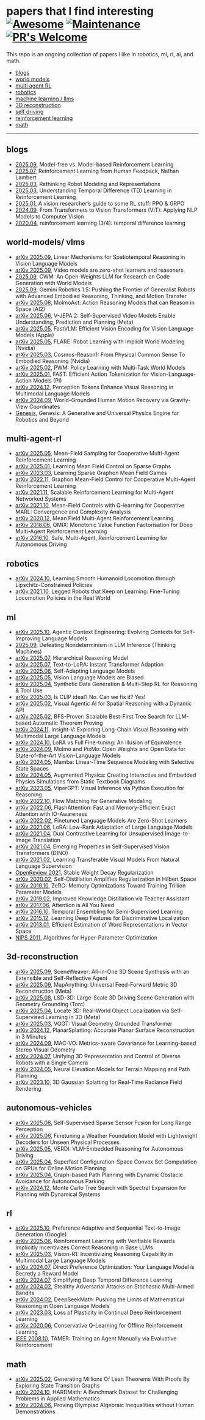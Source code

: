# papers that I find interesting  [![Awesome](https://cdn.rawgit.com/sindresorhus/awesome/d7305f38d29fed78fa85652e3a63e154dd8e8829/media/badge.svg)](https://github.com/sindresorhus/awesome) [![Maintenance](https://img.shields.io/badge/Maintained%3F-yes-green.svg)](https://GitHub.com/Naereen/StrapDown.js/graphs/commit-activity) [![PR's Welcome](https://img.shields.io/badge/PRs-welcome-brightgreen.svg?style=flat)](http://makeapullrequest.com)

This repo is an ongoing collection of papers I like in robotics, ml, rl, ai, and math. 

  - [blogs](#blogs)
  - [world models](#world-models)
  - [multi agent RL](#multi-agent-rl)
  - [robotics](#robotics)
  - [machine learning / llms](#ml)
  - [3D reconstruction](#3d-reconstruction)
  - [self driving](#autonomous-vehicles)
  - [reinforcement learning](#rl)
  - [math](#math)

---

## blogs
- [2025.09](http://medium.com/correll-lab/model-free-vs-model-based-reinforcement-learning-1a5ba33baf0e), Model-free vs. Model-based Reinforcement Learning
- [2025.07](https://rlhfbook.com/book.pdf), Reinforcement Learning from Human Feedback, Nathan Lambert
- [2025.03](https://sizhe-li.github.io/blog/2025/jacobian-fields-tutorial/), Rethinking Robot Modeling and Representations
- [2025.03](https://medium.com/@nanade.archana/understanding-temporal-difference-td-learning-in-reinforcement-learning-ae8faa797653), Understanding Temporal Difference (TD) Learning in Reinforcement Learning
- [2025.01](https://yugeten.github.io/posts/2025/01/ppogrpo/), A vision researcher’s guide to some RL stuff: PPO & GRPO
- [2024.09](https://medium.com/@hassaanidrees7/from-transformers-to-vision-transformers-vit-applying-nlp-models-to-computer-vision-fe6f13b4d014), From Transformers to Vision Transformers (ViT): Applying NLP Models to Computer Vision 
- [2020.04](https://richard-warren.github.io/blog/rl_intro_3/), reinforcement learning (3/4): temporal difference learning

## world-models/ vlms
- [arXiv 2025.09](https://openreview.net/forum?id=2zXRGiorSu), Linear Mechanisms for Spatiotemporal Reasoning in Vision Language Models
- [arXiv 2025.09](https://arxiv.org/abs/2509.20328), Video models are zero-shot learners and reasoners
- [2025.09](https://scontent-lax3-2.xx.fbcdn.net/v/t39.2365-6/553592426_661450129912484_4072750821656455102_n.pdf?_nc_cat=103&ccb=1-7&_nc_sid=3c67a6&_nc_ohc=0-g1m0kIX7cQ7kNvwH6a7bw&_nc_oc=Adk9qpts_GBvV_Mt-xbC8lX6s4hKJAZRO6dvaWVNmRM3ptXhly7VchF8s7prtGSm_Lk&_nc_zt=14&_nc_ht=scontent-lax3-2.xx&_nc_gid=p2oKm74wUjYLhoxTvVMRkA&oh=00_AfbHf164zJuURsn4MXxs145Ney3hJThnvf5R1jxm_MIUBQ&oe=68DF5B35), CWM: An Open-Weights LLM for Research on Code
Generation with World Models
- [2025.09](https://storage.googleapis.com/deepmind-media/gemini-robotics/Gemini-Robotics-1-5-Tech-Report.pdf), Gemini Robotics 1.5: Pushing the Frontier of Generalist Robots with Advanced Embodied Reasoning, Thinking, and Motion Transfer
- [arXiv 2025.08](https://arxiv.org/html/2508.07917v1), MolmoAct: Action Reasoning Models that can Reason in Space (AI2)
- [arXiv 2025.06](https://arxiv.org/abs/2506.09985), V-JEPA 2: Self-Supervised Video Models Enable Understanding, Prediction and Planning (Meta)
- [arXiv 2025.05](https://www.arxiv.org/abs/2412.13303), FastVLM: Efficient Vision Encoding for Vision Language Models (Apple)
- [arXiv 2025.05](https://arxiv.org/abs/2505.15659), FLARE: Robot Learning with Implicit World Modeling (Nvidia)
- [arXiv 2025.03](https://arxiv.org/abs/2503.15558), Cosmos-Reason1: From Physical Common Sense To Embodied Reasoning (Nvidia)
- [arXiv 2025.02](https://arxiv.org/abs/2407.02466), PWM: Policy Learning with Multi-Task World Models 
- [arXiv 2025.01](https://arxiv.org/abs/2501.09747), FAST: Efficient Action Tokenization for Vision-Language-Action Models (PI)
- [arXiv 2024.12](https://arxiv.org/html/2412.03548v1), Perception Tokens Enhance Visual Reasoning in Multimodal Language Models
- [arXiv 2024.09](https://arxiv.org/abs/2409.06662), World-Grounded Human Motion Recovery via Gravity-View Coordinates
- [Genesis](https://genesis-embodied-ai.github.io/), Genesis: A Generative and Universal Physics Engine for Robotics and Beyond

## multi-agent-rl
- [arXiv 2025.05](https://arxiv.org/abs/2412.00661), Mean-Field Sampling for Cooperative Multi-Agent Reinforcement Learning
- [arXiv 2025.01](https://arxiv.org/abs/2501.17079), Learning Mean Field Control on Sparse Graphs
- [arXiv 2023.03](https://arxiv.org/abs/2209.03880), Learning Sparse Graphon Mean Field Games
- [arXiv 2022.11](https://arxiv.org/abs/2209.04808), Graphon Mean-Field Control for Cooperative Multi-Agent Reinforcement Learning
- [arXiv 2021.11](https://arxiv.org/abs/1912.02906), Scalable Reinforcement Learning for Multi-Agent Networked Systems
- [arXiv 2021.10](https://arxiv.org/abs/2002.04131), Mean-Field Controls with Q-learning for Cooperative MARL: Convergence and Complexity Analysis
- [arXiv 2020.12](https://arxiv.org/abs/1802.05438), Mean Field Multi-Agent Reinforcement Learning
- [arXiv 2018.06](https://arxiv.org/abs/1803.11485), QMIX: Monotonic Value Function Factorisation for Deep Multi-Agent Reinforcement Learning
- [arXiv 2016.10](https://arxiv.org/abs/1610.03295), Safe, Multi-Agent, Reinforcement Learning for Autonomous Driving

## robotics
- [arXiv 2024.10](https://arxiv.org/html/2410.11825v1), Learning Smooth Humanoid Locomotion through Lipschitz-Constrained Policies
- [arXiv 2021.10](https://arxiv.org/abs/2110.05457), Legged Robots that Keep on Learning: Fine-Tuning Locomotion Policies in the Real World

## ml
- [arXiv 2025.10](https://www.arxiv.org/abs/2510.04618), Agentic Context Engineering: Evolving Contexts for Self-Improving Language Models
- [2025.09](https://thinkingmachines.ai/blog/defeating-nondeterminism-in-llm-inference/), Defeating Nondeterminism in LLM Inference (Thinking Machines)
- [arXiv 2025.07](https://arxiv.org/abs/2506.21734), Hierarchical Reasoning Model
- [arXiv 2025.07](https://arxiv.org/abs/2506.06105), Text-to-LoRA: Instant Transformer Adaption
- [arXiv 2025.06](https://arxiv.org/abs/2506.10943), Self-Adapting Language Models
- [arXiv 2025.05](https://arxiv.org/abs/2505.23941), Vision Language Models are Biased
- [arXiv 2025.04](https://arxiv.org/abs/2504.04736), Synthetic Data Generation & Multi-Step RL for Reasoning & Tool Use
- [arXiv 2025.03](https://arxiv.org/abs/2503.08723), Is CLIP ideal? No. Can we fix it? Yes!
- [arXiv 2025.02](https://arxiv.org/abs/2502.06787), Visual Agentic AI for Spatial Reasoning with a Dynamic API
- [arXiv 2025.02](https://arxiv.org/abs/2502.03438), BFS-Prover: Scalable Best-First Tree Search for LLM-based Automatic Theorem Proving
- [arXiv 2024.11](https://arxiv.org/abs/2411.14432), Insight-V: Exploring Long-Chain Visual Reasoning with Multimodal Large Language Models
- [arXiv 2024.10](https://arxiv.org/abs/2410.21228), LoRA vs Full Fine-tuning: An Illusion of Equivalence
- [arXiv 2024.09](https://arxiv.org/abs/2409.17146), Molmo and PixMo: Open Weights and Open Data for State-of-the-Art Vision-Language Models
- [arXiv 2024.05](https://arxiv.org/abs/2312.00752), Mamba: Linear-Time Sequence Modeling with Selective State Spaces 
- [arXiv 2024.05](https://arxiv.org/abs/2405.18614), Augmented Physics: Creating Interactive and Embedded Physics Simulations from Static Textbook Diagrams
- [arXiv 2023.05](https://arxiv.org/abs/2303.08128), ViperGPT: Visual Inference via Python Execution for Reasoning
- [arXiv 2022.10](https://arxiv.org/abs/2210.02747), Flow Matching for Generative Modeling
- [arXiv 2022.06](https://arxiv.org/abs/2205.14135), FlashAttention: Fast and Memory-Efficient Exact Attention with IO-Awareness
- [arXiv 2022.02](https://arxiv.org/abs/2109.01652), Finetuned Language Models Are Zero-Shot Learners
- [arXiv 2021.06](https://arxiv.org/abs/2106.09685), LoRA: Low-Rank Adaptation of Large Language Models
- [arXiv 2021.04](https://arxiv.org/abs/2104.07689), Dual Contrastive Learning for Unsupervised Image-to-Image Translation
- [arXiv 2021.04](https://arxiv.org/abs/2104.14294), Emerging Properties in Self-Supervised Vision Transformers (DINO)
- [arXiv 2021.02](https://arxiv.org/abs/2103.00020), Learning Transferable Visual Models From Natural Language Supervision 
- [OpenReview 2021](https://openreview.net/pdf?id=YzgAOeA67xX#:~:text=L2%20regularization%20is%20unstable%20weight%20decay%20in%20all%20optimizers%20that,in%20the%20presence%20of%20Momentum.), Stable Weight Decay Regularization
- [arXiv 2020.02](https://arxiv.org/abs/2002.05715), Self-Distillation Amplifies Regularization in Hilbert Space 
- [arXiv 2019.10](https://arxiv.org/abs/1910.02054), ZeRO: Memory Optimizations Toward Training Trillion Parameter Models
- [arXiv 2019.02](https://arxiv.org/abs/1902.03393), Improved Knowledge Distillation via Teacher Assistant
- [arXiv 2017.06](https://arxiv.org/abs/1706.03762), Attention is All You Need
- [arXiv 2016.10](https://arxiv.org/abs/1610.02242), Temporal Ensembling for Semi-Supervised Learning
- [arXiv 2015.12](https://arxiv.org/abs/1512.04150), Learning Deep Features for Discriminative Localization
- [arXiv 2013.01](https://arxiv.org/abs/1301.3781), Efficient Estimation of Word Representations in Vector Space
- [NIPS 2011](https://papers.nips.cc/paper_files/paper/2011/hash/86e8f7ab32cfd12577bc2619bc635690-Abstract.html), Algorithms for Hyper-Parameter Optimization

## 3d-reconstruction
- [arXiv 2025.09](https://arxiv.org/abs/2509.20414), SceneWeaver: All-in-One 3D Scene Synthesis with an Extensible and Self-Reflective Agent 
- [arXiv 2025.09](https://arxiv.org/abs/2509.13414), MapAnything: Universal Feed-Forward Metric 3D Reconstruction (Meta)
- [arXiv 2025.08](https://arxiv.org/abs/2508.19204), LSD-3D: Large-Scale 3D Driving Scene Generation with Geometry Grounding (Torc)
- [arXiv 2025.04](https://arxiv.org/abs/2504.14151), Locate 3D: Real-World Object Localization via Self-Supervised Learning in 3D (Meta)
- [arXiv 2025.03](https://arxiv.org/abs/2503.11651), VGGT: Visual Geometry Grounded Transformer
- [arXiv 2024.12](https://arxiv.org/html/2412.03451v1), PlanarSplatting: Accurate Planar Surface Reconstruction in 3 Minutes
- [arXiv 2024.09](https://arxiv.org/html/2508.13995v1), MAC-VO: Metrics-aware Covariance for Learning-based Stereo Visual Odometry
- [arXiv 2024.07](https://arxiv.org/abs/2407.08722v1), Unifying 3D Representation and Control of Diverse Robots with a Single Camera
- [arXiv 2024.05](https://arxiv.org/abs/2405.15227), Neural Elevation Models for Terrain Mapping and Path Planning
- [arXiv 2023.10](https://arxiv.org/abs/2308.04079), 3D Gaussian Splatting for Real-Time Radiance Field Rendering

## autonomous-vehicles
- [arXiv 2025.08](https://arxiv.org/html/2508.13995v1), Self-Supervised Sparse Sensor Fusion for Long Range Perception
- [arXiv 2025.06](https://arxiv.org/abs/2506.19088), Finetuning a Weather Foundation Model with Lightweight Decoders for Unseen Physical Processes
- [arXiv 2025.05](https://arxiv.org/abs/2505.15925), VERDI: VLM-Embedded Reasoning for Autonomous Driving
- [arXiv 2025.04](https://arxiv.org/abs/2504.10783), Superfast Configuration-Space Convex Set Computation on GPUs for Online Motion Planning
- [arXiv 2025.04](https://arxiv.org/abs/2504.12616), Graph-based Path Planning with Dynamic Obstacle Avoidance for Autonomous Parking
- [arXiv 2024.12](https://arxiv.org/abs/2412.11270), Monte Carlo Tree Search with Spectral Expansion for Planning with Dynamical Systems

## rl
- [arXiv 2025.10](https://arxiv.org/abs/2412.10419), Preference Adaptive and Sequential Text-to-Image Generation (Google)
- [arXiv 2025.06](https://arxiv.org/abs/2506.14245), Reinforcement Learning with Verifiable Rewards Implicitly Incentivizes Correct Reasoning in Base LLMs
- [arXiv 2025.03](https://arxiv.org/abs/2503.06749), Vision-R1: Incentivizing Reasoning Capability in Multimodal Large Language Models
- [arXiv 2024.07](https://arxiv.org/abs/2305.18290), Direct Preference Optimization: Your Language Model is Secretly a Reward Model
- [arXiv 2024.07](https://arxiv.org/abs/2407.04811), Simplifying Deep Temporal Difference Learning
- [arXiv 2024.02](https://arxiv.org/abs/2402.13487), Stealthy Adversarial Attacks on Stochastic Multi-Armed Bandits
- [arXiv 2024.02](https://arxiv.org/abs/2402.03300), DeepSeekMath: Pushing the Limits of Mathematical Reasoning in Open Language Models
- [arXiv 2023.03](https://arxiv.org/abs/2303.07507), Loss of Plasticity in Continual Deep Reinforcement Learning
- [arXiv 2020.06](https://arxiv.org/abs/2006.04779), Conservative Q-Learning for Offline Reinforcement Learning
- [IEEE 2008.10](https://ieeexplore.ieee.org/document/4640845), TAMER: Training an Agent Manually via Evaluative Reinforcement

## math
- [arXiv 2025.02](https://arxiv.org/html/2503.04772v1), Generating Millions Of Lean Theorems With Proofs By Exploring State Transition Graphs
- [arXiv 2024.10](https://arxiv.org/abs/2410.09988), HARDMath: A Benchmark Dataset for Challenging Problems in Applied Mathematics
- [arXiv 2024.06](https://arxiv.org/abs/2406.14219), Proving Olympiad Algebraic Inequalities without Human Demonstrations
